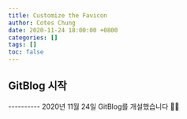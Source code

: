 ```yaml
---
title: Customize the Favicon
author: Cotes Chung
date: 2020-11-24 18:00:00 +0800
categories: []
tags: []
toc: false
---
```


<h2>GitBlog 시작 </h2>
----------
2020년 11월 24일  GitBlog를 개설했습니다 👩‍💻
